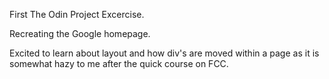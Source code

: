 First The Odin Project Excercise.

Recreating the Google homepage.

Excited to learn about layout and how div's are moved within a page as it is somewhat hazy to me after the quick course on FCC.
